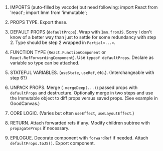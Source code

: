 1. IMPORTS (auto-filled by vscode) but need following:
   import React from 'react';
   import Imm from 'immutable';

2. PROPS TYPE. Export these.

3. DEFAULT PROPS (`defaultProps`). Wrap with `Imm.fromJS`. Sorry I don't know of a better way than just to settle for some redundancy with step 2. Type should be step 2 wrapped in `Partial<...>`.

4. FUNCTION TYPE (`React.FunctionComponent` or `React.RefForwardingComponent`). Use `typeof defaultProps`. Declare as variable so type can be attached.

5. STATEFUL VARIABLES. (`useState`, `useRef`, etc.). (Interchangeable with step 6?)

6. UNPACK PROPS. Merge (`.mergeDeep(...)`) passed props with `defaultProps` and destructure. Optionally merge in two steps and use the Immutable object to diff props versus saved props. (See example in GoodCanvas.)

7. CORE LOGIC. (Varies but often `useEffect`, `useLayoutEffect`.)

8. RETURN. Attach forwarded refs if any. Modify children subtree with `propagateProps` if necessary.

9. EPILOGUE. Decorate component with `forwardRef` if needed. Attach `defaultProps.toJS()`. Export component.
